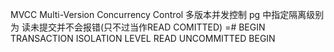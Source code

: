 MVCC Multi-Version Concurrency Control 多版本并发控制
pg 中指定隔离级别为 读未提交并不会报错(只不过当作READ COMITTED)
=# BEGIN TRANSACTION ISOLATION LEVEL READ UNCOMMITTED
BEGIN
